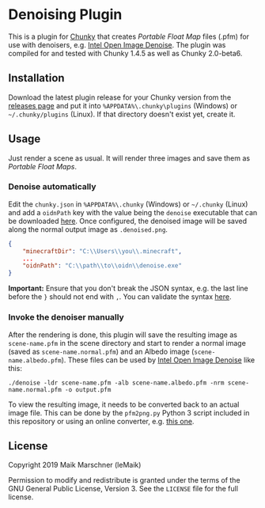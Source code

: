 # Denoising Plugin

This is a plugin for [Chunky][chunky] that creates _Portable Float Map_ files (.pfm) for use with denoisers, e.g. [Intel Open Image Denoise][openimagedenoise]. The plugin was compiled for and tested with Chunky 1.4.5 as well as Chunky 2.0-beta6.

## Installation
Download the latest plugin release for your Chunky version from the [releases page](https://github.com/leMaik/chunky-denoiser/releases) and put it into `%APPDATA%\.chunky\plugins` (Windows) or `~/.chunky/plugins` (Linux). If that directory doesn't exist yet, create it.

## Usage
Just render a scene as usual. It will render three images and save them as _Portable Float Maps_.

### Denoise automatically
Edit the `chunky.json` in `%APPDATA%\.chunky` (Windows) or `~/.chunky` (Linux) and add a `oidnPath` key with the value being the `denoise` executable that can be downloaded [here][openimagedenoise-dl]. Once configured, the denoised image will be saved along the normal output image as `.denoised.png`.

```json
{
    "minecraftDir": "C:\\Users\\you\\.minecraft",
    ...
    "oidnPath": "C:\\path\\to\\oidn\\denoise.exe"
}
```

**Important:** Ensure that you don't break the JSON syntax, e.g. the last line before the `}` should not end with `,`. You can validate the syntax [here](https://jsonlint.com/).

### Invoke the denoiser manually
After the rendering is done, this plugin will save the resulting image as `scene-name.pfm` in the scene directory and start to render a normal image (saved as `scene-name.normal.pfm`) and an Albedo image (`scene-name.albedo.pfm`). These files can be used by [Intel Open Image Denoise][openimagedenoise-dl] like this:

```
./denoise -ldr scene-name.pfm -alb scene-name.albedo.pfm -nrm scene-name.normal.pfm -o output.pfm
```

To view the resulting image, it needs to be converted back to an actual image file. This can be done by the `pfm2png.py` Python 3 script included in this repository or using an online converter, e.g. [this one][convertio].

## License

Copyright 2019 Maik Marschner (leMaik)

Permission to modify and redistribute is granted under the terms of the GNU General Public License, Version 3. See the `LICENSE` file for the full license.

[chunky]: https://chunky.llbit.se/
[openimagedenoise]: https://openimagedenoise.github.io
[openimagedenoise-dl]: https://openimagedenoise.github.io/downloads.html
[convertio]: https://convertio.co/de/pfm-png/
